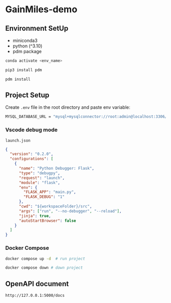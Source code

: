 # GainMiles-demo

## Environment SetUp

- miniconda3
- python (^3.10)
- pdm package

```bash
conda activate <env_name>

pip3 install pdm

pdm install
```

## Project Setup

Create `.env` file in the root directory and paste env variable:

```bash
MYSQL_DATABASE_URL = "mysql+mysqlconnector://root:admin@localhost:3306/product"
```

### Vscode debug mode

`launch.json`

```json
{
  "version": "0.2.0",
  "configurations": [
    {
      "name": "Python Debugger: Flask",
      "type": "debugpy",
      "request": "launch",
      "module": "flask",
      "env": {
        "FLASK_APP": "main.py",
        "FLASK_DEBUG": "1"
      },
      "cwd": "${workspaceFolder}/src",
      "args": ["run", "--no-debugger", "--reload"],
      "jinja": true,
      "autoStartBrowser": false
    }
  ]
}
```

### Docker Compose

```bash
docker compose up -d  # run project

docker compose down # down project
```

## OpenAPI document

```
http://127.0.0.1:5000/docs
```
